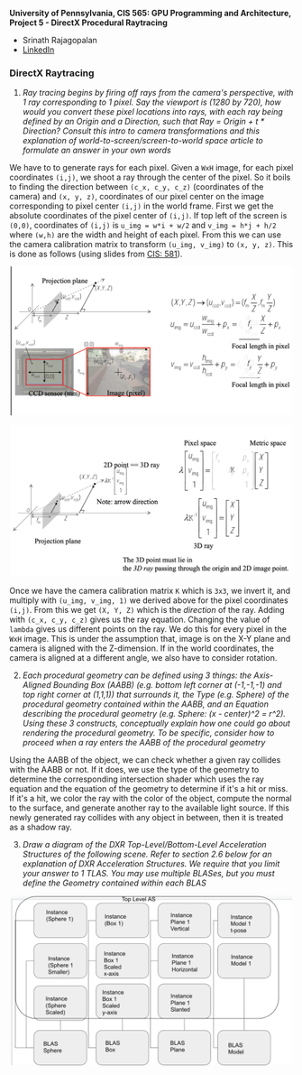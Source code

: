 **University of Pennsylvania, CIS 565: GPU Programming and Architecture,
Project 5 - DirectX Procedural Raytracing**

* Srinath Rajagopalan
* [LinkedIn](https://www.linkedin.com/in/srinath-rajagopalan-07a43155/)

### DirectX Raytracing

1) _Ray tracing begins by firing off rays from the camera's perspective, with 1 ray corresponding to 1 pixel. Say the viewport is (1280 by 720), how would you convert these pixel locations into rays, with each ray being defined by an Origin and a Direction, such that Ray = Origin + t * Direction? Consult this intro to camera transformations and this explanation of world-to-screen/screen-to-world space article to formulate an answer in your own words_

We have to to generate rays for each pixel. Given a `WxH` image, for each pixel coordinates `(i,j)`, we shoot a ray through the center of the pixel. So it boils to finding the direction between `(c_x, c_y, c_z)` (coordinates of the camera) and `(x, y, z)`, coordinates of our pixel center on the image corresponding to pixel center `(i,j)` in the world frame. First we get the absolute coordinates of the pixel center of `(i,j)`. If top left of the screen is `(0,0)`, coordinates of `(i,j)` is `u_img = w*i + w/2` and `v_img = h*j + h/2` where `(w,h)` are the width and height of each pixel. From this we can use the camera calibration matrix to transform `(u_img, v_img)` to `(x, y, z)`. This is done as follows (using slides from [CIS: 581](https://alliance.seas.upenn.edu/~cis581/Lectures/Fall2019/cis581-02-2019-projection-simple.pdf)).

<p align='center'>
	<img src="images/pg1.png" width=500>
</p>

<p align='center'>
	<img src="images/pg2.png" width=500>
</p>

Once we have the camera calibration matrix `K` which is `3x3`, we invert it, and multiply with `(u_img, v_img, 1)` we derived above for the pixel coordinates `(i,j)`. From this we get `(X, Y, Z)` which is the _direction_ of the ray. Adding with `(c_x, c_y, c_z)` gives us the ray equation. Changing the value of `lambda` gives us different points on the ray. We do this for every pixel in the `WxH` image. This is under the assumption that, image is on the X-Y plane and camera is aligned with the Z-dimension. If in the world coordinates, the camera is aligned at a different angle, we also have to consider rotation.

2) _Each procedural geometry can be defined using 3 things: the Axis-Aligned Bounding Box (AABB) (e.g. bottom left corner at (-1,-1,-1) and top right corner at (1,1,1)) that surrounds it, the Type (e.g. Sphere) of the procedural geometry contained within the AABB, and an Equation describing the procedural geometry (e.g. Sphere: (x - center)^2 = r^2). Using these 3 constructs, conceptually explain how one could go about rendering the procedural geometry. To be specific, consider how to proceed when a ray enters the AABB of the procedural geometry_

Using the AABB of the object, we can check whether a given ray  collides with the AABB or not. If it does, we use the type of the geometry to determine the corresponding intersection shader which uses the ray equation and the equation of the geometry to determine if it's a hit or miss. If it's a hit, we color the ray with the color of the object, compute the normal to the surface, and generate another ray to the available light source. If this newly generated ray collides with any object in between, then it is treated as a shadow ray.

3) _Draw a diagram of the DXR Top-Level/Bottom-Level Acceleration Structures of the following scene. Refer to section 2.6 below for an explanation of DXR Acceleration Structures. We require that you limit your answer to 1 TLAS. You may use multiple BLASes, but you must define the Geometry contained within each BLAS_


<p align='center'>
	<img src="images/blas.png" width=500>
</p>